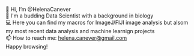 👋 Hi, I’m @HelenaCanever\
🔬 I'm a budding Data Scientist with a background in biology\
💻 Here you can find my macros for ImageJ/FIJI image analysis but alsom my most recent data analysis and machine learnign projects\
📫 How to reach me: helena.canever@gmail.com\
Happy browsing!
